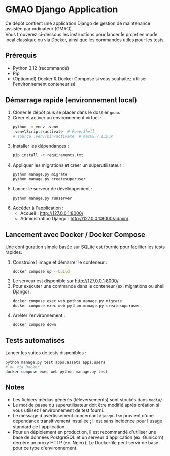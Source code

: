 # GMAO Django Application

Ce dépôt contient une application Django de gestion de maintenance assistée par ordinateur (GMAO).  
Vous trouverez ci-dessous les instructions pour lancer le projet en mode local classique ou via Docker, ainsi que les commandes utiles pour les tests.

## Prérequis

- Python 3.12 (recommandé)
- Pip
- (Optionnel) Docker & Docker Compose si vous souhaitez utiliser l'environnement conteneurisé

## Démarrage rapide (environnement local)

1. Cloner le dépôt puis se placer dans le dossier `gmao`.
2. Créer et activer un environnement virtuel :
   ```bash
   python -m venv .venv
   .venv\Scripts\activate  # PowerShell
   # source .venv/bin/activate  # macOS / Linux
   ```
3. Installer les dépendances :
   ```bash
   pip install -r requirements.txt
   ```
4. Appliquer les migrations et créer un superutilisateur :
   ```bash
   python manage.py migrate
   python manage.py createsuperuser
   ```
5. Lancer le serveur de développement :
   ```bash
   python manage.py runserver
   ```
6. Accéder à l'application :
   - Accueil : http://127.0.0.1:8000/
   - Administration Django : http://127.0.0.1:8000/admin/

## Lancement avec Docker / Docker Compose

Une configuration simple basée sur SQLite est fournie pour faciliter les tests rapides.

1. Construire l'image et démarrer le conteneur :
   ```bash
   docker compose up --build
   ```
2. Le serveur est disponible sur http://127.0.0.1:8000/.
3. Pour exécuter une commande dans le conteneur (ex. migrations ou shell Django) :
   ```bash
   docker compose exec web python manage.py migrate
   docker compose exec web python manage.py createsuperuser
   ```
4. Arrêter l'environnement :
   ```bash
   docker compose down
   ```

## Tests automatisés

Lancer les suites de tests disponibles :
```bash
python manage.py test apps.assets apps.users
# ou via Docker :
docker compose exec web python manage.py test
```

## Notes

- Les fichiers médias générés (téléversements) sont stockés dans `media/`.  
- Le mot de passe du superutilisateur doit être modifié après création si vous utilisez l'environnement de test fourni.  
- Le message d'avertissement concernant `django-fsm` provient d'une dépendance transitivement installée ; il est sans incidence pour l'usage standard de l'application.  
- Pour un déploiement en production, il est recommandé d'utiliser une base de données PostgreSQL et un serveur d'application (ex. Gunicorn) derrière un proxy HTTP (ex. Nginx). Le Dockerfile peut servir de base pour ce type d'environnement.
